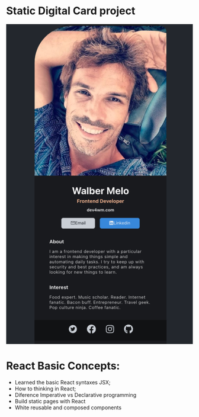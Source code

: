 # Static Digital Card project

![Alt text](src/image/digital-card.png?raw=true "Title")


# React Basic Concepts:

- Learned the basic React syntaxes JSX;
- How to thinking in React;
- Diference Imperative vs Declarative programming
- Build static pages with React
- White reusable and composed components
